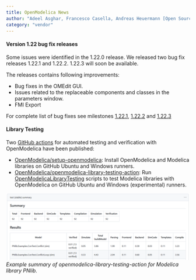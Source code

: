 ```yaml
---
title: OpenModelica News
author: "Adeel Asghar, Francesco Casella, Andreas Heuermann [Open Source Modelica Consortium](https://www.openmodelica.org/)"
category: "vendor"
---
```


#### Version 1.22 bug fix releases

Some issues were identified in the 1.22.0 release. We released two bug fix
releases 1.22.1 and 1.22.2. 1.22.3 will soon be available.

The releases contains following improvements:
  - Bug fixes in the OMEdit GUI.
  - Issues related to the replaceable components and classes in the parameters
    window.
  - FMI Export

For complete list of bug fixes see milestones
[1.22.1](https://github.com/OpenModelica/OpenModelica/milestone/48?closed=1),
[1.22.2](https://github.com/OpenModelica/OpenModelica/milestone/49?closed=1) and
[1.22.3](https://github.com/OpenModelica/OpenModelica/milestone/50?closed=1)

#### Library Testing

Two [GitHub actions](https://docs.github.com/en/actions) for automated testing and
verification with OpenModelica have been published:

  - [OpenModelica/setup-openmodelica](https://github.com/OpenModelica/setup-openmodelica):
    Install OpenModelica and Modelica libraries on GitHub Ubuntu and Windows
    runners.
  - [OpenModelica/openmodelica-library-testing-action](https://github.com/OpenModelica/openmodelica-library-testing-action):
    Run
    [OpenModelicaLibraryTesting](https://github.com/OpenModelica/OpenModelicaLibraryTesting)
    scripts to test Modelica libraries with OpenModelica on GitHub Ubuntu and
    Windows (experimental) runners.

[![PNlib example usage of openmodelica-library-testing-action](openmodelica-library-testing-example.png)](https://github.com/AMIT-HSBI/PNlib/actions/runs/7889063891)
*Example summary of openmodelica-library-testing-action for Modelica library PNlib.*
